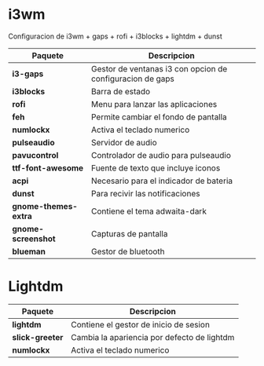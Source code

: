 # i3wm
Configuracion de i3wm + gaps + rofi + i3blocks + lightdm + dunst

| Paquete              | Descripcion                                |
|-|-|
| **i3-gaps**          | Gestor de ventanas i3 con opcion de configuracion de gaps |
| **i3blocks**         | Barra de estado                            |
| **rofi**             | Menu para lanzar las aplicaciones          |
| **feh**              | Permite cambiar el fondo de pantalla       |
| **numlockx**         | Activa el teclado numerico                 |
| **pulseaudio**       | Servidor de audio                          |
| **pavucontrol**      | Controlador de audio para pulseaudio       |
| **ttf-font-awesome** | Fuente de texto que incluye iconos         |
| **acpi**             | Necesario para el indicador de bateria     |
| **dunst**            | Para recivir las notificaciones            |
| **gnome-themes-extra** | Contiene el tema adwaita-dark            |
| **gnome-screenshot** | Capturas de pantalla                       |
| **blueman**          | Gestor de bluetooth                        |

# Lightdm
| Paquete           | Descripcion                                 |
|-------------------|---------------------------------------------|
| **lightdm**       | Contiene el gestor de inicio de sesion      |
| **slick-greeter** | Cambia la apariencia por defecto de lightdm |
| **numlockx**      | Activa el teclado numerico                 |
